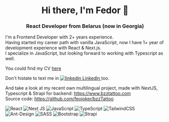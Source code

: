 <h1 align="center">Hi there, I'm Fedor 👋</h1>
<h3 align="center">React Developer from Belarus (now in Georgia)</h3>


I'm a Frontend Developer with 2+ years experience.  
Having started my career path with vanilla JavaScript, now I have 1+ year of development experience with React & Next.js.  
I specialize in JavaScript, but looking forward to working with Typescript as well.

You could find my CV <a href="https://drive.google.com/file/d/1GcdbXF7-7MQ9l9bxPRiTEjshL_rT1ebY/view?usp=sharing" target="_blank" rel="nofollow noreferrer">here</a>

Don't histate to text me in <a href="https://www.linkedin.com/in/fedor-sokolov-309835bb/" target="_blank" rel="nofollow noreferrer">
    <img src="https://i.stack.imgur.com/gVE0j.png" alt="linkedin" > LinkedIn
  </a> too.



And take a look at my recent own multilingual project, made with NextJS, Typescript & Strapi for backend: https://www.bzztattoo.com  
Source code: https://github.com/feojoker/bzzTattoo

![React](https://img.shields.io/badge/react-%2320232a.svg?style=for-the-badge&logo=react&logoColor=%2361DAFB)
![Next JS](https://img.shields.io/badge/Next-black?style=for-the-badge&logo=next.js&logoColor=white)
![JavaScript](https://img.shields.io/badge/javascript-%23323330.svg?style=for-the-badge&logo=javascript&logoColor=%23F7DF1E)
![TypeScript](https://img.shields.io/badge/typescript-%23007ACC.svg?style=for-the-badge&logo=typescript&logoColor=white)
![TailwindCSS](https://img.shields.io/badge/tailwindcss-%2338B2AC.svg?style=for-the-badge&logo=tailwind-css&logoColor=white)
![Ant-Design](https://img.shields.io/badge/-AntDesign-%230170FE?style=for-the-badge&logo=ant-design&logoColor=white)
![SASS](https://img.shields.io/badge/SASS-hotpink.svg?style=for-the-badge&logo=SASS&logoColor=white)
![Bootstrap](https://img.shields.io/badge/bootstrap-%23563D7C.svg?style=for-the-badge&logo=bootstrap&logoColor=white)
![Strapi](https://img.shields.io/badge/strapi-%232E7EEA.svg?style=for-the-badge&logo=strapi&logoColor=white)

<!--
**feojoker/feojoker** is a ✨ _special_ ✨ repository because its `README.md` (this file) appears on your GitHub profile.

Here are some ideas to get you started:

- 🔭 I’m currently working on ...
- 🌱 I’m currently learning ...
- 👯 I’m looking to collaborate on ...
- 🤔 I’m looking for help with ...
- 💬 Ask me about ...
- 📫 How to reach me: ...
- 😄 Pronouns: ...
- ⚡ Fun fact: ...
-->
